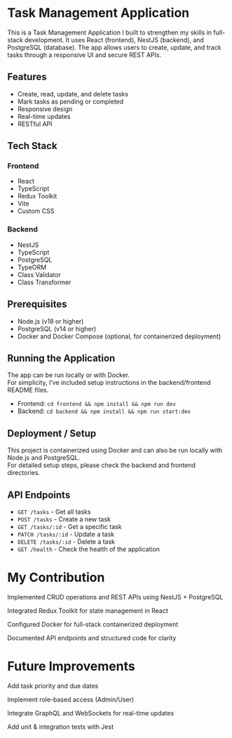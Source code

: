# Task Management Application

This is a Task Management Application I built to strengthen my skills in full-stack development. It uses React (frontend), NestJS (backend), and PostgreSQL (database). The app allows users to create, update, and track tasks through a responsive UI and secure REST APIs.

## Features

- Create, read, update, and delete tasks
- Mark tasks as pending or completed
- Responsive design
- Real-time updates
- RESTful API

## Tech Stack

### Frontend

- React
- TypeScript
- Redux Toolkit
- Vite
- Custom CSS

### Backend

- NestJS
- TypeScript
- PostgreSQL
- TypeORM
- Class Validator
- Class Transformer

## Prerequisites

- Node.js (v18 or higher)
- PostgreSQL (v14 or higher)
- Docker and Docker Compose (optional, for containerized deployment)

## Running the Application
The app can be run locally or with Docker.  
For simplicity, I’ve included setup instructions in the backend/frontend README files.  
- Frontend: `cd frontend && npm install && npm run dev`  
- Backend: `cd backend && npm install && npm run start:dev`


## Deployment / Setup
This project is containerized using Docker and can also be run locally with Node.js and PostgreSQL.  
For detailed setup steps, please check the backend and frontend directories.


## API Endpoints

- `GET /tasks` - Get all tasks
- `POST /tasks` - Create a new task
- `GET /tasks/:id` - Get a specific task
- `PATCH /tasks/:id` - Update a task
- `DELETE /tasks/:id` - Delete a task
- `GET /health` - Check the health of the application

# My Contribution

Implemented CRUD operations and REST APIs using NestJS +    PostgreSQL

Integrated Redux Toolkit for state management in React

Configured Docker for full-stack containerized deployment

Documented API endpoints and structured code for clarity


# Future Improvements

Add task priority and due dates

Implement role-based access (Admin/User)

Integrate GraphQL and WebSockets for real-time updates

Add unit & integration tests with Jest
